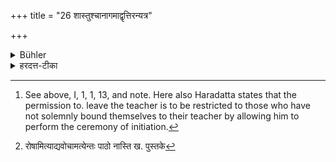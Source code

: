 +++
title = "26 शास्तुश्चानागमाद्वृत्तिरन्यत्र"

+++

<details><summary>Bühler</summary>

26. On account of the incompetence of his teacher, (he may go) to another (and) study (there). [^13] 


[^13]:  See above, I, 1, 1, 13, and note. Here also Haradatta states that the permission to. leave the teacher is to be restricted to those who have not solemnly bound themselves to their teacher by allowing him to perform the ceremony of initiation.
</details>

<details><summary>हरदत्त-टीका</summary>

## सूत्रम्
शास्तुश्चाऽनागमाद्वृत्तिरन्यत्र ॥ २६ ॥  
## टिप्पनी
तस्मिंश्च 'विद्याकर्मान्त'मित्यस्यापवादः । यद्यधिगन्तुमिष्टा विद्या शास्तुः शाशितुराचार्यस्य सम्यङ्नाऽगच्छति तदा तस्यानागमात् अन्यत्र पुरुषान्तरे वृत्तिर्भवत्येव यस्य सम्यगागच्छति । [^३]येषामाचार्यविधिप्रयुक्तमध्ययनं तेषामेतन्नोपपद्यत' इत्यवोचाम ॥ २६॥  

[^३]: रोषामित्याद्यवोचामत्येन्तः पाठो नास्ति ख. पुस्तके
</details>

